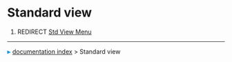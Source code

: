 # Standard view
1.  REDIRECT [Std View Menu](Std_View_Menu.md)



---
![](images/Right_arrow.png) [documentation index](../README.md) > Standard view
